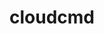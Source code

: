 <!-- generated by markdown-notes-tree -->

# cloudcmd

<!-- optional markdown-notes-tree directory description starts here -->

<!-- optional markdown-notes-tree directory description ends here -->


